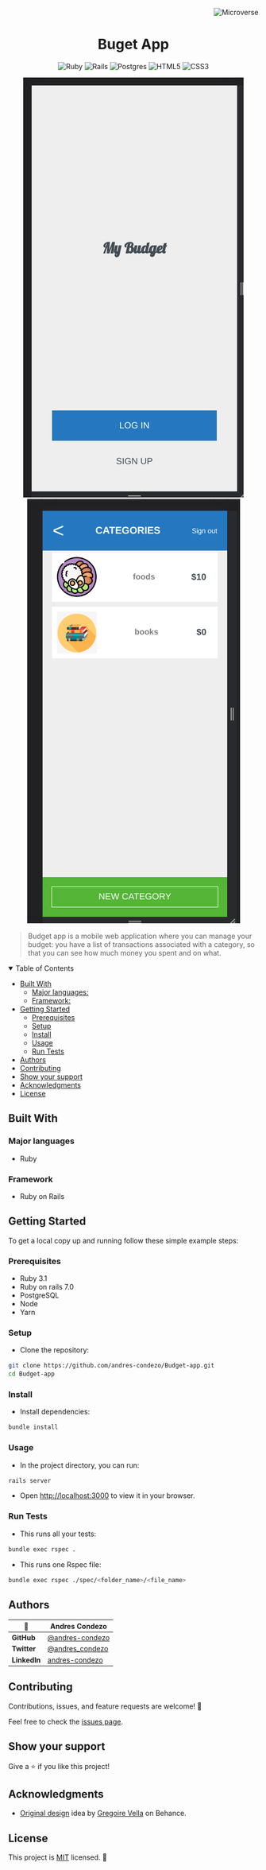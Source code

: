 <!-- tags Variables -->
[Microverse]:https://img.shields.io/badge/Microverse-blueviolet 
[Ruby]:https://img.shields.io/badge/ruby-%23CC342D.svg?style=for-the-badge&logo=ruby&logoColor=white
[Rails]:https://img.shields.io/badge/rails-%23CC0000.svg?style=for-the-badge&logo=ruby-on-rails&logoColor=white
[Postgres]:https://img.shields.io/badge/postgres-%23316192.svg?style=for-the-badge&logo=postgresql&logoColor=white
[HTML5]:https://img.shields.io/badge/html5-%23E34F26.svg?style=for-the-badge&logo=html5&logoColor=white
[CSS3]:https://img.shields.io/badge/css3-%231572B6.svg?style=for-the-badge&logo=css3&logoColor=white
<!-- tags Variables -->

<div align="right">

![Microverse]

</div>

<div align="center">

# Buget App

![Ruby] ![Rails] ![Postgres] ![HTML5] ![CSS3] 

![screenshot-2](./splash_screen.png)
![screenshot](./categories_screen.png)

</div>

> Budget app is a mobile web application where you can manage your budget: you have a list of transactions associated with a category, so that you can see how much money you spent and on what.

<details open>
<summary>
Table of Contents
</summary>

* [Built With](#built-with)
  * [Major languages:](#major-languages)
  * [Framework:](#framework)
* [Getting Started](#getting-started)
  * [Prerequisites](#prerequisites)
  * [Setup](#setup)
  * [Install](#install)
  * [Usage](#usage)
  * [Run Tests](#run-tests)
* [Authors](#authors)
* [Contributing](#contributing)
* [Show your support](#show-your-support)
* [Acknowledgments](#acknowledgments)
* [License](#license)

</details>

## Built With

### Major languages

- Ruby

### Framework

 - Ruby on Rails

## Getting Started

To get a local copy up and running follow these simple example steps:

### Prerequisites

- Ruby 3.1
- Ruby on rails 7.0
- PostgreSQL
- Node
- Yarn


### Setup

- Clone the repository:

 ```bash
 git clone https://github.com/andres-condezo/Budget-app.git
 cd Budget-app
 ```

### Install

 - Install dependencies:

 ```bash
 bundle install
 ```

### Usage

 - In the project directory, you can run:

 ```bash
 rails server
 ```

- Open [http://localhost:3000](http://localhost:3000) to view it in your browser.


### Run Tests

- This runs all your tests:

```bash
bundle exec rspec .
```

- This runs one Rspec file:

```bash
bundle exec rspec ./spec/<folder_name>/<file_name>
```

## Authors

<!-- table Variables -->
[@andres-condezo]:https://github.com/andres-condezo
[@andres_condezo]:https://twitter.com/andres_condezo
[andres-condezo]:https://www.linkedin.com/in/andres-condezo/
<!-- table Variables -->

| 👤           | **Andres Condezo** |
|--------------|--------------------|
| **GitHub**   | [@andres-condezo]  |
| **Twitter**  | [@andres_condezo]  |
| **LinkedIn** | [andres-condezo]   |

## Contributing

Contributions, issues, and feature requests are welcome! 🤝

Feel free to check the [issues page](../../issues/).

## Show your support

Give a ⭐️ if you like this project!

## Acknowledgments

<!-- Acknowledgments Variables -->
[Gregoire Vella]:https://www.behance.net/gregoirevella
[Original design]:https://www.behance.net/gallery/19759151/Snapscan-iOs-design-and-branding?tracking_source=
<!-- Acknowledgments Variables -->

- [Original design] idea by [Gregoire Vella] on Behance.

## License

This project is [MIT](./MIT.md) licensed. 📝
